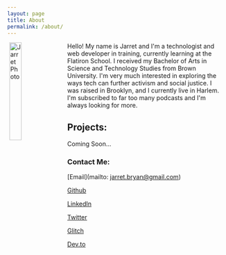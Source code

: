 ```yaml
---
layout: page
title: About
permalink: /about/
---
```


<div style="margin: 5px;"><img src="https://res.cloudinary.com/practicaldev/image/fetch/s--MUhStnu8--/c_fill,f_auto,fl_progressive,h_320,q_auto,w_320/https://thepracticaldev.s3.amazonaws.com/uploads/user/profile_image/76655/d7321bd5-283c-4544-92fd-fad96ea4d618.jpeg" align="left" alt="Jarret Photo" width="24%" style="margin: 0px 15px 0px 0px;"/><p>Hello! My name is Jarret and I'm a technologist and web developer in training, currently learning at the Flatiron School. I received my Bachelor of Arts in Science and Technology Studies from Brown University. I'm very much interested in exploring the ways tech can further activism and social justice. I was raised in Brooklyn, and I currently live in Harlem. I'm subscribed to far too many podcasts and I'm always looking for more. </p></div>


## Projects:
Coming Soon...

### Contact Me:

[Email](mailto: jarret.bryan@gmail.com)

[Github](https://github.com/jarretbryan)

[LinkedIn](https://www.linkedin.com/in/jarret-bryan-15a73855/)

[Twitter](https://twitter.com/jaybeekeeper)

[Glitch](https://glitch.com/@jarretbryan)

[Dev.to](https://dev.to/jaybeekeeper)
